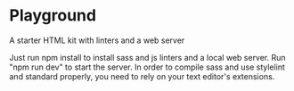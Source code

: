 # Playground

A starter HTML kit with linters and a web server

Just run npm install to install sass and js linters and a local web server.
Run "npm run dev" to start the server.
In order to compile sass and use stylelint and standard properly, you need to rely on your text editor's extensions.
